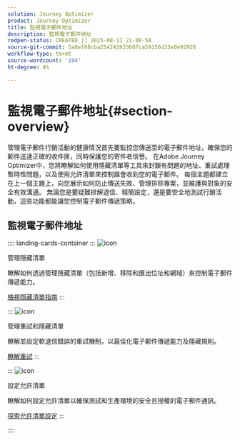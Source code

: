 ```yaml
---
solution: Journey Optimizer
product: Journey Optimizer
title: 監視電子郵件地址
description: 監視電子郵件地址
redpen-status: CREATED_||_2025-08-11_21-08-58
source-git-commit: 5a8ef88cba254241933607ca59156d35e0e92926
workflow-type: tm+mt
source-wordcount: '194'
ht-degree: 4%

---
```



# 監視電子郵件地址{#section-overview}

管理電子郵件行銷活動的健康情況首先要監控您傳送至的電子郵件地址，確保您的郵件送達正確的收件匣，同時保護您的寄件者信譽。 在Adobe Journey Optimizer中，您將瞭解如何使用隱藏清單等工具來封鎖有問題的地址、重試處理暫時性問題，以及使用允許清單來控制誰會收到您的電子郵件。 每個主題都建立在上一個主題上，向您展示如何防止傳送失敗、管理排除專案，並維護與對象的安全有效溝通。 無論您是要疑難排解退信、精簡設定，還是要安全地測試行銷活動，這些功能都能讓您控制電子郵件傳遞策略。

## 監視電子郵件地址

:::: landing-cards-container
:::
![icon](https://cdn.experienceleague.adobe.com/icons/list-check.svg?lang=zh-Hant)

管理隱藏清單

瞭解如何透過管理隱藏清單（包括新增、移除和匯出位址和網域）來控制電子郵件傳遞能力。

[檢視隱藏清單指南](../using/configuration/manage-suppression-list.md)
:::

:::
![icon](https://cdn.experienceleague.adobe.com/icons/gear.svg?lang=zh-Hant)

管理重試和隱藏清單

瞭解並設定軟退信錯誤的重試機制，以最佳化電子郵件傳遞能力及隱藏規則。

[瞭解重試](../using/configuration/retries.md)
:::

:::
![icon](https://cdn.experienceleague.adobe.com/icons/shield-halved.svg?lang=zh-Hant)

設定允許清單

瞭解如何設定允許清單以確保測試和生產環境的安全且授權的電子郵件通訊。

[探索允許清單設定](../using/configuration/allow-list.md)
:::

::::
